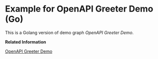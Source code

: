 <!-- loioc08c79068f4742538727e1876f96b14f -->

# Example for OpenAPI Greeter Demo \(Go\)

This is a Golang version of demo graph *OpenAPI Greeter Demo*.



**Related Information**  


[OpenAPI Greeter Demo](openapi-greeter-demo-f4310e5.md "The openapi.server operator allows REST services to be exposed from a graph. It can expose the endpoint as a Swagger-driven service endpoint or a plain REST service endpoint. This example demonstrates its Swagger-driven mode. The exposed service is described by a Swagger document and the request messages are handled based on this document.")

